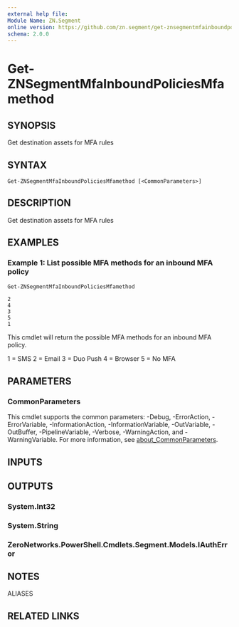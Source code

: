 ```yaml
---
external help file:
Module Name: ZN.Segment
online version: https://github.com/zn.segment/get-znsegmentmfainboundpoliciesmfamethod
schema: 2.0.0
---
```


# Get-ZNSegmentMfaInboundPoliciesMfamethod

## SYNOPSIS
Get destination assets for MFA rules

## SYNTAX

```
Get-ZNSegmentMfaInboundPoliciesMfamethod [<CommonParameters>]
```

## DESCRIPTION
Get destination assets for MFA rules

## EXAMPLES

### Example 1: List possible MFA methods for an inbound MFA policy
```powershell
Get-ZNSegmentMfaInboundPoliciesMfamethod
```

```output
2
4
3
5
1
```

This cmdlet will return the possible MFA methods for an inbound MFA policy.

1 = SMS
2 = Email
3 = Duo Push
4 = Browser
5 = No MFA

## PARAMETERS

### CommonParameters
This cmdlet supports the common parameters: -Debug, -ErrorAction, -ErrorVariable, -InformationAction, -InformationVariable, -OutVariable, -OutBuffer, -PipelineVariable, -Verbose, -WarningAction, and -WarningVariable. For more information, see [about_CommonParameters](http://go.microsoft.com/fwlink/?LinkID=113216).

## INPUTS

## OUTPUTS

### System.Int32

### System.String

### ZeroNetworks.PowerShell.Cmdlets.Segment.Models.IAuthError

## NOTES

ALIASES

## RELATED LINKS


